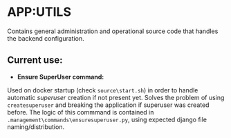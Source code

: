 # APP:UTILS

Contains general administration and operational source code that handles the backend configuration.

## Current use:

- **Ensure SuperUser command:**

Used on docker startup (check `source\start.sh`) in order to handle automatic _superuser_ creation if not present yet. Solves the problem of using `createsuperuser` and breaking the application if superuser was created before. The logic of this commmand is contained in `.management\commands\ensuresuperuser.py`, using expected django file naming/distribution.
